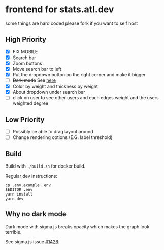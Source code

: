 # frontend for stats.atl.dev

some things are hard coded please fork if you want to self host

## **High Priority**

- [x] FIX MOBILE
- [x] Search bar
- [x] Zoom buttons
- [x] Move search bar to left
- [x] Put the dropdown button on the right corner and make it bigger
- [ ] ~~Dark mode~~ See [here](#why-no-dark-mode)
- [x] Color by weight and thickness by weight
- [x] About dropdown under search bar
- [ ] click on user to see other users and each edges weight and the users weighted degree

## **Low Priority**

- [ ] Possibly be able to drag layout around
- [ ] Change rendering options (E.G. label threshold)

## Build

Build with `./build.sh` for docker build.

Regular dev instructions:

```
cp .env.example .env
$EDITOR .env
yarn install
yarn dev
```

## Why no dark mode
Dark mode with sigma.js breaks opacity which makes the graph look terrible.

See sigma.js issue [#1426](https://github.com/jacomyal/sigma.js/issues/1426).
